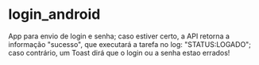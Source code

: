 # login_android
App para envio de login e senha; caso estiver certo, a API retorna a informação "sucesso", 
que executará a tarefa no log: "STATUS:LOGADO"; caso contrário, um Toast dirá que o login ou a senha estao errados!
